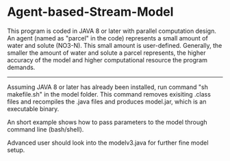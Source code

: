 # Agent-based-Stream-Model

This program is coded in JAVA 8 or later with parallel computation design. 
An agent (named as "parcel" in the code) represents a small amount of water and solute (NO3-N). This small amount is user-defined. 
Generally, the smaller the amount of water and solute a parcel represents, the higher accuracy of the model and higher computational resource the program demands.

--------------------------------------------------------------
<Installation>
Assuming JAVA 8 or later has already been installed, run command "sh makefile.sh" in the model folder. This command removes exisiting .class files and recompiles the .java files and produces model.jar, which is an executable binary.

An short example shows how to pass parameters to the model through command line (bash/shell).

Advanced user should look into the modelv3.java for further fine model setup.

